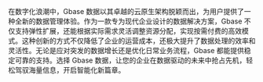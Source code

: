 在数字化浪潮中，Gbase 数据以其卓越的云原生架构脱颖而出，为用户提供了一种全新的数据管理体验。作为一款专为现代企业设计的数据解决方案，Gbase 不仅支持弹性扩展，还能根据实际需求灵活调整资源分配，实现按需付费的高效模式。这种创新的方式不仅降低了企业的运营成本，还极大提升了数据处理的效率和灵活性。无论是应对突发的数据增长还是优化日常业务流程，Gbase 都能提供稳定可靠的支持。选择 Gbase 数据，让您的企业在数据驱动的未来中抢占先机，轻松驾驭海量信息，开启智能化新篇章。